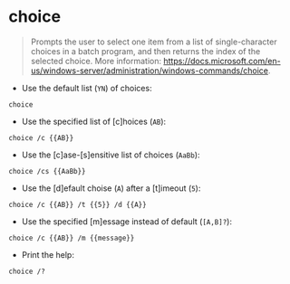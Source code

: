 # choice

> Prompts the user to select one item from a list of single-character choices in a batch program, and then returns the index of the selected choice.
> More information: <https://docs.microsoft.com/en-us/windows-server/administration/windows-commands/choice>.

- Use the default list (`YN`) of choices:

`choice`

- Use the specified list of [c]hoices (`AB`):

`choice /c {{AB}}`

- Use the [c]ase-[s]ensitive list of choices (`AaBb`):

`choice /cs {{AaBb}}`

- Use the [d]efault choise (`A`) after a [t]imeout (`5`):

`choice /c {{AB}} /t {{5}} /d {{A}}`

- Use the specified [m]essage instead of default (`[A,B]?`):

`choice /c {{AB}} /m {{message}}`

- Print the help:

`choice /?`
